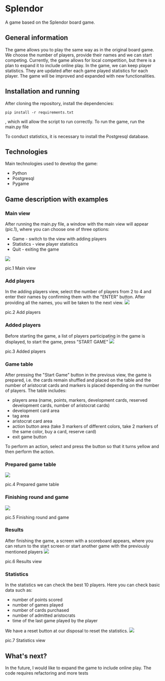 # Splendor

A game based on the Splendor board game.

## General information

The game allows you to play the same way as in the original board game.
We choose the number of players, provide their names and we can start competing.
Currently, the game allows for local competition, but there is a plan to expand it to include online play.
In the game, we can keep player statistics. They are updated after each game played
statistics for each player. The game will be improved and expanded with new functionalities.

## Installation and running

After cloning the repository, install the dependencies:

    pip install -r requirements.txt 

, which will allow the script to run correctly.
To run the game, run the main.py file

To conduct statistics, it is necessary to install the Postgresql database.

## Technologies

Main technologies used to develop the game:

* Python
* Postgresql
* Pygame

## Game description with examples

### Main view

After running the main.py file, a window with the main view will appear (pic.1), where you can choose one of three options:

* Game - switch to the view with adding players
* Statistics - view player statistics
* Quit - exiting the game

![](github_img/1_main_view.png )
<p align="left">
    pic.1 Main view
</p>

### Add players

In the adding players view, select the number of players from 2 to 4 and enter their names by confirming them with the "ENTER" button.
After providing all the names, you will be taken to the next view.
![](github_img/2_add_players.png )
<p align="left">
    pic.2 Add players
</p>

### Added players

Before starting the game, a list of players participating in the game is displayed, to start the game, press "START GAME"
![](github_img/3_added_players.png )
<p align="left">
    pic.3 Added players
</p>

### Game table

After pressing the "Start Game" button in the previous view, the game is prepared, i.e. the cards remain
shuffled and placed on the table and
the number of aristocrat cards and markers is placed depending on the number of players.
The table includes:

* players area (name, points, markers, development cards, reserved development cards, number of aristocrat cards)
* development card area
* tag area
* aristocrat card area
* action button area (take 3 markers of different colors, take 2 markers of the same color, buy a card, reserve
  card)
* exit game button

To perform an action, select and press the button so that it turns yellow and then perform the action.

### Prepared game table

![](github_img/4_clean_table.png )
<p align="left">
    pic.4 Prepared game table
</p>

### Finishing round and game

![](github_img/7_finishing_round_and_game.png )
<p align="left">
    pic.5 Finishing round and game
</p>

### Results

After finishing the game, a screen with a scoreboard appears, where you can return to the start screen or start
another game with the previously mentioned players
![](github_img/8_results.png )
<p align="left">
    pic.6 Results view
</p>

### Statistics

In the statistics we can check the best 10 players. Here you can check basic data such as:

* number of points scored
* number of games played
* number of cards purchased
* number of admitted aristocrats
* time of the last game played by the player

We have a reset button at our disposal to reset the statistics.
![](github_img/9_statistics.png )
<p align="left">
    pic.7 Statistics view
</p>

## What's next?

In the future, I would like to expand the game to include online play.
The code requires refactoring and more tests
